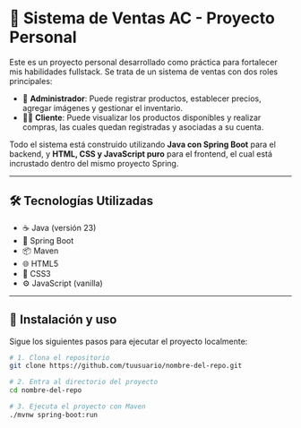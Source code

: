 # 🛒 Sistema de Ventas AC - Proyecto Personal

Este es un proyecto personal desarrollado como práctica para fortalecer mis habilidades fullstack. Se trata de un sistema de ventas con dos roles principales:

- 👤 **Administrador**: Puede registrar productos, establecer precios, agregar imágenes y gestionar el inventario.
- 🧑‍💼 **Cliente**: Puede visualizar los productos disponibles y realizar compras, las cuales quedan registradas y asociadas a su cuenta.

Todo el sistema está construido utilizando **Java con Spring Boot** para el backend, y **HTML, CSS y JavaScript puro** para el frontend, el cual está incrustado dentro del mismo proyecto Spring.

---

## 🛠️ Tecnologías Utilizadas

- ☕ Java (versión 23)
- 🧩 Spring Boot
- 📦 Maven
- 🌐 HTML5
- 🎨 CSS3
- ⚙️ JavaScript (vanilla)

---

## 🚀 Instalación y uso

Sigue los siguientes pasos para ejecutar el proyecto localmente:

```bash
# 1. Clona el repositorio
git clone https://github.com/tuusuario/nombre-del-repo.git

# 2. Entra al directorio del proyecto
cd nombre-del-repo

# 3. Ejecuta el proyecto con Maven
./mvnw spring-boot:run
